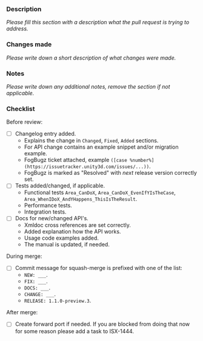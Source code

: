 ### Description

_Please fill this section with a description what the pull request is trying to address._

### Changes made

_Please write down a short description of what changes were made._

### Notes

_Please write down any additional notes, remove the section if not applicable._

### Checklist

Before review:

- [ ] Changelog entry added.
    - Explains the change in `Changed`, `Fixed`, `Added` sections.
    - For API change contains an example snippet and/or migration example.
    - FogBugz ticket attached, example `([case %number%](https://issuetracker.unity3d.com/issues/...))`.
    - FogBugz is marked as "Resolved" with *next* release version correctly set.
- [ ] Tests added/changed, if applicable.
    - Functional tests `Area_CanDoX`, `Area_CanDoX_EvenIfYIsTheCase`, `Area_WhenIDoX_AndYHappens_ThisIsTheResult`.
    - Performance tests.
    - Integration tests.
- [ ] Docs for new/changed API's.
    - Xmldoc cross references are set correctly.
    - Added explanation how the API works.
    - Usage code examples added.
    - The manual is updated, if needed.

During merge:

- [ ] Commit message for squash-merge is prefixed with one of the list:
    - `NEW: ___`.
    - `FIX: ___`.
    - `DOCS: ___`.
    - `CHANGE: ___`.
    - `RELEASE: 1.1.0-preview.3`.

After merge:

- [ ] Create forward port if needed. If you are blocked from doing that now for some reason please add a task to ISX-1444. 